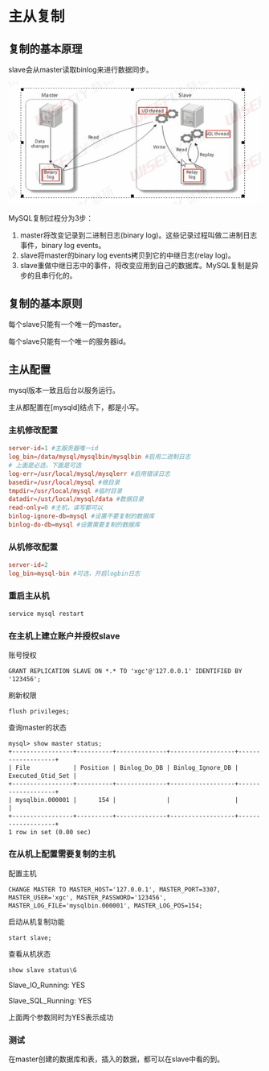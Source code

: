 # 主从复制

## 复制的基本原理

slave会从master读取binlog来进行数据同步。

![](./img/image-20210116103615248.png)

MySQL复制过程分为3步：

1. master将改变记录到二进制日志(binary log)。这些记录过程叫做二进制日志事件，binary log events。
2. slave将master的binary log events拷贝到它的中继日志(relay log)。
3. slave重做中继日志中的事件，将改变应用到自己的数据库。MySQL复制是异步的且串行化的。



## 复制的基本原则

每个slave只能有一个唯一的master。

每个slave只能有一个唯一的服务器id。



## 主从配置

mysql版本一致且后台以服务运行。

主从都配置在[mysqld]结点下，都是小写。



### 主机修改配置

```cnf
server-id=1 #主服务器唯一id
log_bin=/data/mysql/mysqlbin/mysqlbin #启用二进制日志
# 上面是必选，下面是可选
log-err=/usr/local/mysql/mysqlerr #启用错误日志
basedir=/usr/local/mysql #根目录
tmpdir=/usr/local/mysql #临时目录
datadir=/ust/local/mysql/data #数据目录
read-only=0 #主机，读写都可以
binlog-ignore-db=mysql #设置不要复制的数据库
binlog-do-db=mysql #设置需要复制的数据库
```



### 从机修改配置

```cnf
server-id=2
log_bin=mysql-bin #可选，开启logbin日志
```



### 重启主从机

```bash
service mysql restart
```



### 在主机上建立账户并授权slave

账号授权

```mysql
GRANT REPLICATION SLAVE ON *.* TO 'xgc'@'127.0.0.1' IDENTIFIED BY '123456';
```

刷新权限

```mysql
flush privileges;
```

查询master的状态

```mysql
mysql> show master status;
+-----------------+----------+--------------+------------------+-------------------+
| File            | Position | Binlog_Do_DB | Binlog_Ignore_DB | Executed_Gtid_Set |
+-----------------+----------+--------------+------------------+-------------------+
| mysqlbin.000001 |      154 |              |                  |                   |
+-----------------+----------+--------------+------------------+-------------------+
1 row in set (0.00 sec)
```



### 在从机上配置需要复制的主机

配置主机

```mysql
CHANGE MASTER TO MASTER_HOST='127.0.0.1', MASTER_PORT=3307, MASTER_USER='xgc', MASTER_PASSWORD='123456', MASTER_LOG_FILE='mysqlbin.000001', MASTER_LOG_POS=154;
```

启动从机复制功能

```mysql
start slave;
```

查看从机状态

```mysql
show slave status\G
```

Slave_IO_Running: YES

Slave_SQL_Running: YES

上面两个参数同时为YES表示成功



### 测试

在master创建的数据库和表，插入的数据，都可以在slave中看的到。